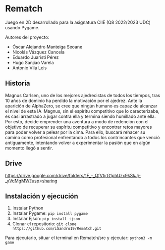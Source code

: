 # Rematch

Juego en 2D desarrollado para la asignatura CIIE (Q8 2022/2023 UDC) usando Pygame.

Autores del proyecto:

- Óscar Alejandro Manteiga Seoane
- Nicolás Vázquez Cancela
- Eduardo Juaristi Pérez
- Hugo Sanjiao Varela
- Antonio Vila Leis

## Historia

Magnus Carlsen, uno de los mejores ajedrecistas de todos los tiempos, tras 10 años de dominio ha perdido la motivación por el ajedrez. Ante la aparición de AlphaZero, se cree que ningún humano es capaz de alcanzar el nivel de esta IA. Magnus, sin el espíritu competitivo que lo caracterizaba, es casi arrastrado a jugar contra ella y termina siendo humillado ante ella. Por esto, decide emprender una aventura a modo de redención con el objetivo de recuperar su espíritu competitivo y encontrar retos mayores para poder volver a pelear por la cima. Para ello, buscará rehacer su camino como profesional enfrentando a todos los contrincantes que venció antiguamente, intentando volver a experimentar la pasión que en algún momento llegó a sentir.

## Drive
<https://drive.google.com/drive/folders/1F_-_QfVtjrG1phUzx9kSkJj-_yVdMgMW?usp=sharing>

## Instalación y ejecución

1. Instalar Python
2. Instalar Pygame: `pip install pygame`
3. Instalar Ejson: `pip install ijson`
4. Clonar el repositorio: `git clone https://github.com/iSandro19/Rematch.git`

Para ejecutarlo, situar el terminal en Rematch/src y ejecutar: `python3 -m game`
